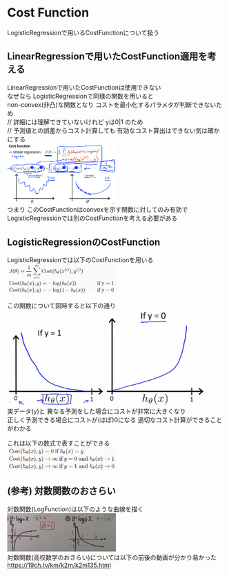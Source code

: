# Cost Function
LogisticRegressionで用いるCostFunctionについて扱う  

## LinearRegressionで用いたCostFunction適用を考える
LinearRegressionで用いたCostFunctionは使用できない  
なぜなら LogisticRegressionで同様の関数を用いると  
non-convex(非凸)な関数となり コストを最小化するパラメタが判断できないため  
// 詳細には理解できていないけれど yは0|1 のため  
// 予測値との誤差からコスト計算しても 有効なコスト算出はできない気は確かにする  
<img src="../../img/03_04_apply_cost_function_of_linear_regression_to_logistic_function.png" width=50% >  
つまり このCostFunctionはconvexを示す関数に対してのみ有効で  
LogisticRegressionでは別のCostFunctionを考える必要がある  

## LogisticRegressionのCostFunction
LogisticRegressionでは以下のCostFunctionを用いる  
<img src="../../img/03_04_cost_function_for_logistic_function.png" width=50% >  

この関数について図時すると以下の通り  
<img src="../../img/03_04_graph_of_cost_function_y1.png" width=45% >
<img src="../../img/03_04_graph_of_cost_function_y0.png" width=45% >  
実データ(y)と 異なる予測をした場合にコストが非常に大きくなり  
正しく予測できる場合にコストが(ほぼ)0になる 適切なコスト計算ができることがわかる  

これは以下の数式で表すことができる  
<img src="../../img/03_04_value_of_cost_function.png" width=50% >

## (参考) 対数関数のおさらい
対数関数(LogFunction)は以下のような曲線を描く  
<img src="../../img/03_04_graph_of_log_function.png" width=50% >  
対数関数(高校数学のおさらい)については以下の前後の動画が分かり易かった  
https://19ch.tv/km/k2m/k2m135.html  
